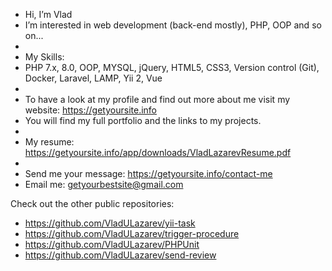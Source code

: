 -  Hi, I’m Vlad
- I’m interested in web development (back-end mostly), PHP, OOP and so on...
-
- My Skills:
- PHP 7.x, 8.0, OOP, MYSQL, jQuery, HTML5, CSS3, Version control (Git), Docker, Laravel, LAMP, Yii 2, Vue
-
- To have a look at my profile and find out more about me visit my website: https://getyoursite.info
- You will find my full portfolio and the links to my projects.
-
- My resume: https://getyoursite.info/app/downloads/VladLazarevResume.pdf
- 
- Send me your message: https://getyoursite.info/contact-me
- Email me: getyourbestsite@gmail.com

Check out the other public repositories:

- https://github.com/VladULazarev/yii-task
- https://github.com/VladULazarev/trigger-procedure
- https://github.com/VladULazarev/PHPUnit
- https://github.com/VladULazarev/send-review

<!---
VladULazarev/VladULazarev is a ✨ special ✨ repository because its `README.md` (this file) appears on your GitHub profile.
You can click the Preview link to take a look at your changes.
--->
